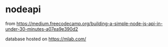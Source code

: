 # nodeapi

from https://medium.freecodecamp.org/building-a-simple-node-js-api-in-under-30-minutes-a07ea9e390d2

database hosted on https://mlab.com/